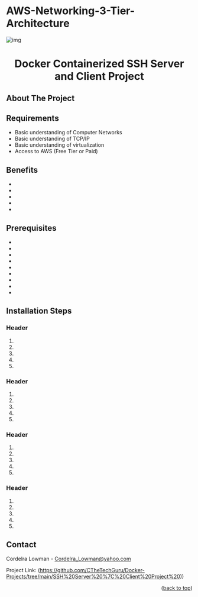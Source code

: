 # AWS-Networking-3-Tier-Architecture

![img]()
<h1 align="center">Docker Containerized SSH Server and Client Project</h3>




<!-- PROJECT Details-->
 ## About The Project




 ## Requirements


* Basic understanding of Computer Networks
* Basic understanding of TCP/IP
* Basic understanding of virtualization
* Access to AWS (Free Tier or Paid)


<!-- Benefits -->


## Benefits
* 
* 

*
* 

* 


## Prerequisites

*
*
*
*
*
*
*
*
*





## Installation Steps


### Header

1. 
    
2. 

3.

4.

5.

### Header

1. 
    
2. 

3.

4.

5.

### Header

1. 
    
2. 

3.

4.

5.

### Header

1. 
    
2. 

3.

4.

5.

<!-- CONTACT -->
## Contact

Cordelra Lowman - Cordelra_Lowman@yahoo.com

Project Link: (https://github.com/CTheTechGuru/Docker-Projects/tree/main/SSH%20Server%20%7C%20Client%20Project%20))

<p align="right">(<a href="#readme-top">back to top</a>)</p>






